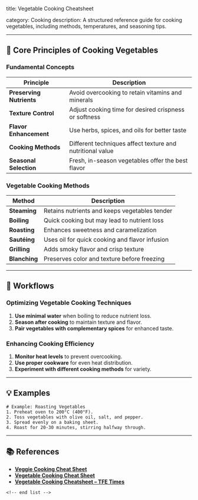 title: Vegetable Cooking Cheatsheet

category: Cooking
description: A structured reference guide for cooking vegetables, including methods, temperatures, and seasoning tips.

---

## 🥦 **Core Principles of Cooking Vegetables**

### **Fundamental Concepts**

| Principle                      | Description                                               |
| ------------------------------ | --------------------------------------------------------- |
| **Preserving Nutrients** | Avoid overcooking to retain vitamins and minerals         |
| **Texture Control**      | Adjust cooking time for desired crispness or softness     |
| **Flavor Enhancement**   | Use herbs, spices, and oils for better taste              |
| **Cooking Methods**      | Different techniques affect texture and nutritional value |
| **Seasonal Selection**   | Fresh, in-season vegetables offer the best flavor         |

### **Vegetable Cooking Methods**

| Method              | Description                                    |
| ------------------- | ---------------------------------------------- |
| **Steaming**  | Retains nutrients and keeps vegetables tender  |
| **Boiling**   | Quick cooking but may lead to nutrient loss    |
| **Roasting**  | Enhances sweetness and caramelization          |
| **Sautéing** | Uses oil for quick cooking and flavor infusion |
| **Grilling**  | Adds smoky flavor and crisp texture            |
| **Blanching** | Preserves color and texture before freezing    |

---

## 🔄 **Workflows**

### **Optimizing Vegetable Cooking Techniques**

1. **Use minimal water** when boiling to reduce nutrient loss.
2. **Season after cooking** to maintain texture and flavor.
3. **Pair vegetables with complementary spices** for enhanced taste.

### **Enhancing Cooking Efficiency**

1. **Monitor heat levels** to prevent overcooking.
2. **Use proper cookware** for even heat distribution.
3. **Experiment with different cooking methods** for variety.

---

## 💡 **Examples**

```plaintext
# Example: Roasting Vegetables
1. Preheat oven to 200°C (400°F).  
2. Toss vegetables with olive oil, salt, and pepper.  
3. Spread evenly on a baking sheet.  
4. Roast for 20-30 minutes, stirring halfway through.  
```

---

## 📚 **References**

- **[Veggie Cooking Cheat Sheet](https://domesticsuperhero.com/veggie-cooking-cheat-sheet/)**
- **[Vegetable Cooking Cheat Sheet](https://www.fivespotgreenliving.com/vegetable-cooking-cheat-sheet/)**
- **[Vegetable Cooking Cheatsheet – TFE Times](https://tfetimes.com/vegetable-cooking-cheatsheet/)**

```
<!-- end list -->
```
